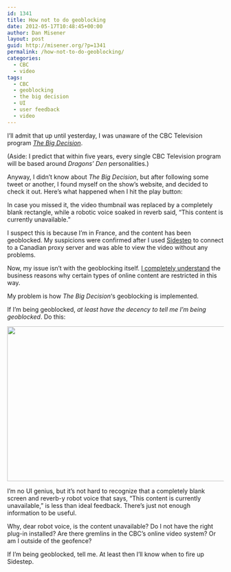 ```yaml
---
id: 1341
title: How not to do geoblocking
date: 2012-05-17T10:48:45+00:00
author: Dan Misener
layout: post
guid: http://misener.org/?p=1341
permalink: /how-not-to-do-geoblocking/
categories:
  - CBC
  - video
tags:
  - CBC
  - geoblocking
  - the big decision
  - UI
  - user feedback
  - video
---
```

I&#8217;ll admit that up until yesterday, I was unaware of the CBC Television program _[The Big Decision](http://www.cbc.ca/thebigdecision/)_.

(Aside: I predict that within five years, every single CBC Television program will be based around _Dragons&#8217; Den_ personalities.)

Anyway, I didn&#8217;t know about _The Big Decision_, but after following some tweet or another, I found myself on the show&#8217;s website, and decided to check it out. Here&#8217;s what happened when I hit the play button:



In case you missed it, the video thumbnail was replaced by a completely blank rectangle, while a robotic voice soaked in reverb said, &#8220;This content is currently unavailable.&#8221;

I suspect this is because I&#8217;m in France, and the content has been geoblocked. My suspicions were confirmed after I used [Sidestep](http://chetansurpur.com/projects/sidestep/) to connect to a Canadian proxy server and was able to view the video without any problems.

Now, my issue isn&#8217;t with the geoblocking itself. [I completely understand](http://www.cbc.ca/spark/2009/10/spark-89-october-25-27-2009/) the business reasons why certain types of online content are restricted in this way.

My problem is how _The Big Decision_&#8216;s geoblocking is implemented.

If I&#8217;m being geoblocked, _at least have the decency to tell me I&#8217;m being geoblocked_. Do this:

<img class="alignnone size-full wp-image-1343" title="Helpful geoblocking message" src="http://misener.org/wp-content/uploads/2012/05/Screen-Shot-2012-05-17-at-4.37.08-PM.png" alt="" width="663" height="360" srcset="http://home.misener.org/wordpress/wp-content/uploads/2012/05/Screen-Shot-2012-05-17-at-4.37.08-PM.png 663w, http://home.misener.org/wordpress/wp-content/uploads/2012/05/Screen-Shot-2012-05-17-at-4.37.08-PM-300x162.png 300w" sizes="(max-width: 663px) 100vw, 663px" />

I&#8217;m no UI genius, but it&#8217;s not hard to recognize that a completely blank screen and reverb-y robot voice that says, &#8220;This content is currently unavailable,&#8221; is less than ideal feedback. There&#8217;s just not enough information to be useful.

Why, dear robot voice, is the content unavailable? Do I not have the right plug-in installed? Are there gremlins in the CBC&#8217;s online video system? Or am I outside of the geofence?

If I&#8217;m being geoblocked, tell me. At least then I&#8217;ll know when to fire up Sidestep.